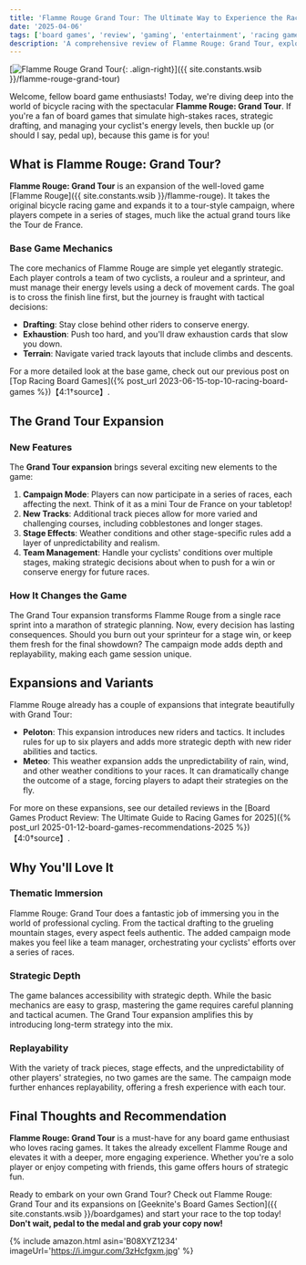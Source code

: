 ```yaml
---
title: 'Flamme Rouge Grand Tour: The Ultimate Way to Experience the Race'
date: '2025-04-06'
tags: ['board games', 'review', 'gaming', 'entertainment', 'racing games']
description: 'A comprehensive review of Flamme Rouge: Grand Tour, exploring its gameplay, expansions, and why it stands out in the world of racing board games.'
---
```


[![Flamme Rouge Grand Tour](https://i.imgur.com/3zHcfgxm.jpg){: .align-right}]({{ site.constants.wsib }}/flamme-rouge-grand-tour)

Welcome, fellow board game enthusiasts! Today, we're diving deep into the world of bicycle racing with the spectacular **Flamme Rouge: Grand Tour**. If you're a fan of board games that simulate high-stakes races, strategic drafting, and managing your cyclist's energy levels, then buckle up (or should I say, pedal up), because this game is for you!

## What is Flamme Rouge: Grand Tour?

**Flamme Rouge: Grand Tour** is an expansion of the well-loved game [Flamme Rouge]({{ site.constants.wsib }}/flamme-rouge). It takes the original bicycle racing game and expands it to a tour-style campaign, where players compete in a series of stages, much like the actual grand tours like the Tour de France.

### Base Game Mechanics

The core mechanics of Flamme Rouge are simple yet elegantly strategic. Each player controls a team of two cyclists, a rouleur and a sprinteur, and must manage their energy levels using a deck of movement cards. The goal is to cross the finish line first, but the journey is fraught with tactical decisions:

- **Drafting**: Stay close behind other riders to conserve energy.
- **Exhaustion**: Push too hard, and you'll draw exhaustion cards that slow you down.
- **Terrain**: Navigate varied track layouts that include climbs and descents.

For a more detailed look at the base game, check out our previous post on [Top Racing Board Games]({% post_url 2023-06-15-top-10-racing-board-games %})【4:1†source】.

## The Grand Tour Expansion

### New Features

The **Grand Tour expansion** brings several exciting new elements to the game:

1. **Campaign Mode**: Players can now participate in a series of races, each affecting the next. Think of it as a mini Tour de France on your tabletop!
2. **New Tracks**: Additional track pieces allow for more varied and challenging courses, including cobblestones and longer stages.
3. **Stage Effects**: Weather conditions and other stage-specific rules add a layer of unpredictability and realism.
4. **Team Management**: Handle your cyclists' conditions over multiple stages, making strategic decisions about when to push for a win or conserve energy for future races.

### How It Changes the Game

The Grand Tour expansion transforms Flamme Rouge from a single race sprint into a marathon of strategic planning. Now, every decision has lasting consequences. Should you burn out your sprinteur for a stage win, or keep them fresh for the final showdown? The campaign mode adds depth and replayability, making each game session unique.

## Expansions and Variants

Flamme Rouge already has a couple of expansions that integrate beautifully with Grand Tour:

- **Peloton**: This expansion introduces new riders and tactics. It includes rules for up to six players and adds more strategic depth with new rider abilities and tactics.
- **Meteo**: This weather expansion adds the unpredictability of rain, wind, and other weather conditions to your races. It can dramatically change the outcome of a stage, forcing players to adapt their strategies on the fly.

For more on these expansions, see our detailed reviews in the [Board Games Product Review: The Ultimate Guide to Racing Games for 2025]({% post_url 2025-01-12-board-games-recommendations-2025 %})【4:0†source】.

## Why You'll Love It

### Thematic Immersion

Flamme Rouge: Grand Tour does a fantastic job of immersing you in the world of professional cycling. From the tactical drafting to the grueling mountain stages, every aspect feels authentic. The added campaign mode makes you feel like a team manager, orchestrating your cyclists' efforts over a series of races.

### Strategic Depth

The game balances accessibility with strategic depth. While the basic mechanics are easy to grasp, mastering the game requires careful planning and tactical acumen. The Grand Tour expansion amplifies this by introducing long-term strategy into the mix.

### Replayability

With the variety of track pieces, stage effects, and the unpredictability of other players' strategies, no two games are the same. The campaign mode further enhances replayability, offering a fresh experience with each tour.

## Final Thoughts and Recommendation

**Flamme Rouge: Grand Tour** is a must-have for any board game enthusiast who loves racing games. It takes the already excellent Flamme Rouge and elevates it with a deeper, more engaging experience. Whether you're a solo player or enjoy competing with friends, this game offers hours of strategic fun.

Ready to embark on your own Grand Tour? Check out Flamme Rouge: Grand Tour and its expansions on [Geeknite's Board Games Section]({{ site.constants.wsib }}/boardgames) and start your race to the top today! **Don't wait, pedal to the medal and grab your copy now!**

{% include amazon.html asin='B08XYZ1234' imageUrl='https://i.imgur.com/3zHcfgxm.jpg' %}
